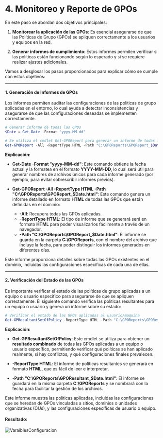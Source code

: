 # **4. Monitoreo y Reporte de GPOs**

En este paso se abordan dos objetivos principales:

1. **Monitorear la aplicación de las GPOs**: Es esencial asegurarse de que las Políticas de Grupo (GPOs) se apliquen correctamente a los usuarios y equipos en la red.
  
2. **Generar informes de cumplimiento**: Estos informes permiten verificar si las políticas están funcionando según lo esperado y si se requiere realizar ajustes adicionales.

Vamos a desglosar los pasos proporcionados para explicar cómo se cumple con estos objetivos:

---

#### **1. Generación de Informes de GPOs**

Los informes permiten auditar las configuraciones de las políticas de grupo aplicadas en el entorno, lo cual ayuda a detectar inconsistencias y asegurarse de que las configuraciones deseadas se implementen correctamente.

```powershell
# Generar informe de todas las GPOs
$Date = Get-Date -Format "yyyy-MM-dd"

# Se utiliza el cmdlet Get-GPOReport para generar un informe de todas las GPOs en formato HTML
Get-GPOReport -All -ReportType HTML -Path "C:\GPOReports\GPOReport_$Date.html"
```

**Explicación:**

- **Get-Date -Format "yyyy-MM-dd"**: Este comando obtiene la fecha actual y la formatea en el formato **YYYY-MM-DD**, lo cual será útil para generar nombres de archivos únicos para cada informe generado (por ejemplo, para evitar sobrescribir informes previos).
  
- **Get-GPOReport -All -ReportType HTML -Path "C:\GPOReports\GPOReport_$Date.html"**: Este comando genera un informe detallado en formato **HTML** de todas las GPOs que están definidas en el dominio:
  - **-All**: Recupera todas las GPOs aplicadas.
  - **-ReportType HTML**: El tipo de informe que se generará será en formato **HTML** para poder visualizarlos fácilmente a través de un navegador.
  - **-Path "C:\GPOReports\GPOReport_$Date.html"**: El informe se guarda en la carpeta **C:\GPOReports**, con el nombre del archivo que incluye la fecha, para poder distinguir los informes generados en diferentes días.

Este informe proporciona detalles sobre todas las GPOs existentes en el dominio, incluidas las configuraciones específicas de cada una de ellas.

---

#### **2. Verificación del Estado de las GPOs**

Es importante verificar el estado de las políticas de grupo aplicadas a un equipo o usuario específico para asegurarse de que se apliquen correctamente. El siguiente comando verifica las políticas resultantes para un equipo o usuario y genera un informe sobre su estado:

```powershell
# Verificar el estado de las GPOs aplicadas al usuario/maquina
Get-GPResultantSetOfPolicy -ReportType HTML -Path "C:\GPOReports\GPOResultant_$Date.html"
```

**Explicación:**

- **Get-GPResultantSetOfPolicy**: Este cmdlet se utiliza para obtener un **resultado combinado** de todas las GPOs aplicadas a un equipo o usuario específico, permitiendo verificar qué políticas se han aplicado realmente, si hay conflictos, y qué configuraciones finales prevalecen.
  
- **-ReportType HTML**: El informe de políticas resultantes se generará en formato **HTML**, que es fácil de leer e interpretar.
  
- **-Path "C:\GPOReports\GPOResultant_$Date.html"**: El informe se guardará en la misma carpeta **C:\GPOReports** y se nombrará con la fecha para facilitar la gestión de los archivos.

Este informe muestra las políticas aplicadas, incluidas las configuraciones que se heredan de GPOs vinculadas a sitios, dominios o unidades organizativas (OUs), y las configuraciones específicas de usuario o equipo.


####    Resultado:
![VaraiblesConfiguracion](../img/MonitoreoGPOs.png)